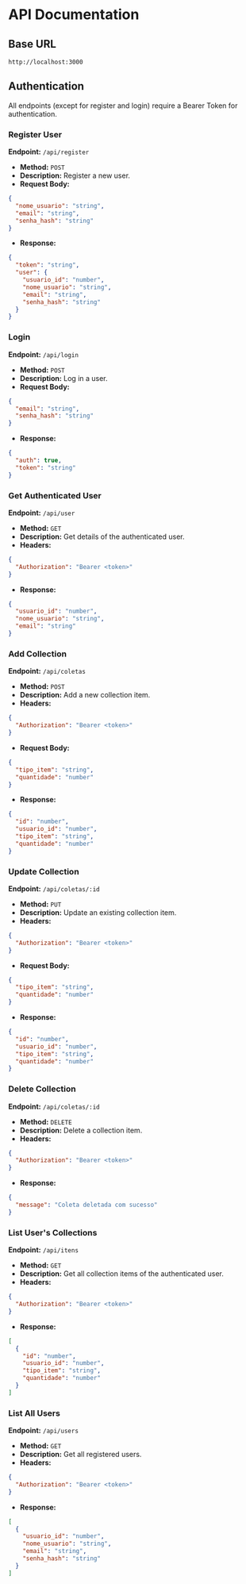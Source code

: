 
# API Documentation

## Base URL
`http://localhost:3000`

## Authentication
All endpoints (except for register and login) require a Bearer Token for authentication.

### Register User
**Endpoint:** `/api/register`
- **Method:** `POST`
- **Description:** Register a new user.
- **Request Body:**
```json
{
  "nome_usuario": "string",
  "email": "string",
  "senha_hash": "string"
}
```
- **Response:**
```json
{
  "token": "string",
  "user": {
    "usuario_id": "number",
    "nome_usuario": "string",
    "email": "string",
    "senha_hash": "string"
  }
}
```

### Login
**Endpoint:** `/api/login`
- **Method:** `POST`
- **Description:** Log in a user.
- **Request Body:**
```json
{
  "email": "string",
  "senha_hash": "string"
}
```
- **Response:**
```json
{
  "auth": true,
  "token": "string"
}
```

### Get Authenticated User
**Endpoint:** `/api/user`
- **Method:** `GET`
- **Description:** Get details of the authenticated user.
- **Headers:**
```json
{
  "Authorization": "Bearer <token>"
}
```
- **Response:**
```json
{
  "usuario_id": "number",
  "nome_usuario": "string",
  "email": "string"
}
```

### Add Collection
**Endpoint:** `/api/coletas`
- **Method:** `POST`
- **Description:** Add a new collection item.
- **Headers:**
```json
{
  "Authorization": "Bearer <token>"
}
```
- **Request Body:**
```json
{
  "tipo_item": "string",
  "quantidade": "number"
}
```
- **Response:**
```json
{
  "id": "number",
  "usuario_id": "number",
  "tipo_item": "string",
  "quantidade": "number"
}
```

### Update Collection
**Endpoint:** `/api/coletas/:id`
- **Method:** `PUT`
- **Description:** Update an existing collection item.
- **Headers:**
```json
{
  "Authorization": "Bearer <token>"
}
```
- **Request Body:**
```json
{
  "tipo_item": "string",
  "quantidade": "number"
}
```
- **Response:**
```json
{
  "id": "number",
  "usuario_id": "number",
  "tipo_item": "string",
  "quantidade": "number"
}
```

### Delete Collection
**Endpoint:** `/api/coletas/:id`
- **Method:** `DELETE`
- **Description:** Delete a collection item.
- **Headers:**
```json
{
  "Authorization": "Bearer <token>"
}
```
- **Response:**
```json
{
  "message": "Coleta deletada com sucesso"
}
```

### List User's Collections
**Endpoint:** `/api/itens`
- **Method:** `GET`
- **Description:** Get all collection items of the authenticated user.
- **Headers:**
```json
{
  "Authorization": "Bearer <token>"
}
```
- **Response:**
```json
[
  {
    "id": "number",
    "usuario_id": "number",
    "tipo_item": "string",
    "quantidade": "number"
  }
]
```

### List All Users
**Endpoint:** `/api/users`
- **Method:** `GET`
- **Description:** Get all registered users.
- **Headers:**
```json
{
  "Authorization": "Bearer <token>"
}
```
- **Response:**
```json
[
  {
    "usuario_id": "number",
    "nome_usuario": "string",
    "email": "string",
    "senha_hash": "string"
  }
]
```
